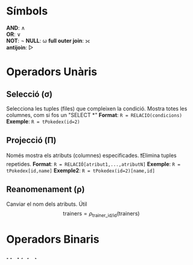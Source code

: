 # Símbols
**AND**: ∧  
**OR**: ∨  
**NOT**: ¬
**NULL**: ω
**full outer join**: ⟗  
**antijoin**: ▷

# Operadors Unàris
## Selecció (σ)
Selecciona les tuples (files) que compleixen la condició.
Mostra totes les columnes, com si fos un "SELECT \*"
**Format**: ``R = RELACIO(condicions)``
**Exemple**: ``R = tPokedex(id=2)``

## Projecció (Π)
Només mostra els atributs (columnes) especificades.
❗Elimina tuples repetides.
**Format**: ``R = RELACIÓ[atribut1,...,atributN]``
**Exemple**: ``R = tPokedex[id,name]``
**Exemple2**: ``R = tPokedex(id=2)[name,id]``

## Reanomenament (ρ)
Canviar el nom dels atributs. Útil 
$$
\text{trainers} = \rho_{\text{trainer\_id/id}} (\text{trainers})
$$

# Operadors Binaris
## Unió (∪)
Actua com la unió en "Teoria de Conjunts".
Elimina tuples repetides (Si estan en la intersecció per exemple).
Recorda que qualsevol relació es un conjunt (set).
**Format**: `Π_<attribute1,attriubte2,...> (Relation_1) ∪ Π_<attribute1,attriubte2,...> (Relation_2)`
**Exemple**: 
$$
\Pi_{\text{name}} \left( \sigma_{\text{main-type} = 'fire' \land \text{attack} < 100} (\text{Pokemons}) \right) \cup \Pi_{\text{name}} \left( \sigma_{\text{sec-type} = 'bug' \lor \text{type} = 'steel'} (\text{Pokemons}) \right)
$$

```ad-important
- Nº attributs en les relacions han de ser les mateixes.
- Tots el i attributs han de ser del mateix domini.
```

## Diferència (-)
Actual igual la diferència en "Teoria de Conjunts".
Agafa les tuples (files) que estan en una relació i no en l'altra.
**Exemple**:
$$
\Pi_{name} (\sigma_{main-type='fire'}(\text{Pokemons}) - \Pi_{name} (\sigma_{attack>=100}(\text{Pokemons}))
$$

```ad-important
- Nº attributs en les relacions han de ser les mateixes.
- Tots el i attributs han de ser del mateix domini.
```




## Producte Cartesià (×)
Associa cada tuple de $R_1$ amb cada tupla de $R_2$, sent $R_1 \times R_2$ totes les possibles combinacions de tuples.
Un problema es que alguns atributs poden estar en $R_1$ i $R_2$, fent que es vegi .
**Exemple**: Seleccionar el nom dels entrenadors i pokemons on siguin del mateix tipus/especialitat i els pokemons siguin forts (atac major o igual que 150 i vida major de 200)
1. Primer creem una taula on estiguin totes les possibles combinacions entre entrenadors i pokemons
$$
\text{TOTES\_COMB} = (\text{trainers} \times \text{pokemons})
$$
2. Ara seleccionem aquells tuples on la especialitat de l'entrenador sigui la mateixa que el tipus principal del pokemon.
$$
\text{NOMES\_ESPECIALISTES} = \sigma_{\text{trainers.specialty} = \text{pokemons.main-type}} (\text{TOTES\_COMB})
$$
3. Seleccionem aquells pokemons que siguin forts.
$$
\text{FORTS} = \sigma_{\text{pokemons.attac} \geq 150 \wedge \text{pokemons.hp>200}} (\text{NOMES\_ESPECIALISTES})
$$
4. Finalment mostrem només el nom de l'entrenador i el nom del pokemon 
$$
\Pi_{\text{trainers.name, pokemons.name}}(FORTS)
$$

# Links
- Relational Algebra Simplified
https://youtube.com/playlist?list=PLdnwl-gHn1DFIbW82OIyO21lke98MAOKk&si=-b8thTrxwJ55ossO
- Llenguatges: Àlgebra Relacional (FIB)
https://learnsql2.fib.upc.edu/moodle/file.php/26/0_Material_general_assignatura/tema3algebra.pdf

